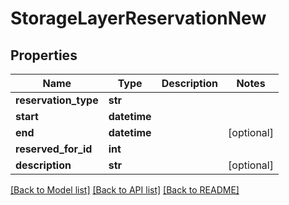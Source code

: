 # StorageLayerReservationNew

## Properties
Name | Type | Description | Notes
------------ | ------------- | ------------- | -------------
**reservation_type** | **str** |  | 
**start** | **datetime** |  | 
**end** | **datetime** |  | [optional] 
**reserved_for_id** | **int** |  | 
**description** | **str** |  | [optional] 

[[Back to Model list]](../README.md#documentation-for-models) [[Back to API list]](../README.md#documentation-for-api-endpoints) [[Back to README]](../README.md)


